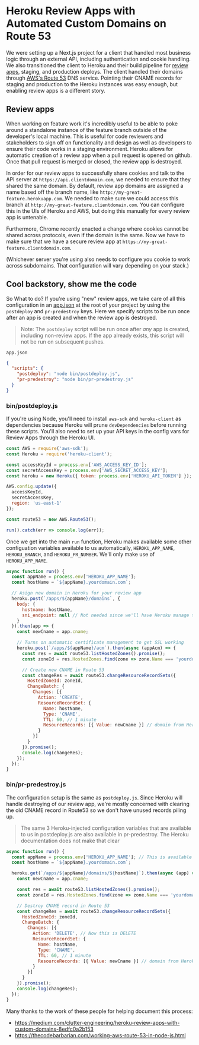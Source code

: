 # Heroku Review Apps with Automated Custom Domains on Route 53

We were setting up a Next.js project for a client that handled most business logic through an external API, including authentication and cookie handling. We also transitioned the client to Heroku and their build pipeline for [review apps](https://devcenter.heroku.com/articles/github-integration-review-apps), staging, and production deploys. The client handled their domains through [AWS's Route 53](https://aws.amazon.com/route53/) DNS service. Pointing their CNAME records for staging and production to the Heroku instances was easy enough, but enabling review apps is a different story.

## Review apps

When working on feature work it's incredibly useful to be able to poke around a standalone instance of the feature branch outside of the developer's local machine. This is useful for code reviewers and stakeholders to sign off on functionality and design as well as developers to ensure their code works in a staging environment. Heroku allows for automatic creation of a review app when a pull request is opened on github. Once that pull request is merged or closed, the review app is destroyed. 

In order for our review apps to successfully share cookies and talk to the API server at `https://api.clientdomain.com`, we needed to ensure that they shared the same domain. By default, review app domains are assigned a name based off the branch name, like `http://my-great-feature.herokuapp.com`. We needed to make sure we could access this branch at `http://my-great-feature.clientdomain.com`. You can configure this in the UIs of Heroku and AWS, but doing this manually for every review app is untenable.

Furthermore, Chrome recently enacted a change where cookies cannot be shared across protocols, even if the domain is the same. Now we have to make sure that we have a secure review app at `https://my-great-feature.clientdomain.com`.

(Whichever server you're using also needs to configure you cookie to work across subdomains. That configuration will vary depending on your stack.)

## Cool backstory, show me the code

So What to do? If you're using "new" review apps, we take care of all this configuration in an [app.json](https://devcenter.heroku.com/articles/app-json-schema) at the root of your project by using the `postdeploy` and `pr-predestroy` keys. Here we specify scripts to be run once after an app is created and when the review app is destroyed.

> Note: The `postdeploy` script will be run once after _any_ app is created, including non-review apps. If the app already exists, this script will not be run on subsequent pushes.

`app.json`
```json
{
  "scripts": {
    "postdeploy": "node bin/postdeploy.js",
    "pr-predestroy": "node bin/pr-predestroy.js"
  }
}
```

### bin/postdeploy.js

If you're using Node, you'll need to install `aws-sdk` and `heroku-client` as dependencies because Heroku will prune `devDependencies` before running these scripts. You'll also need to set up your API keys in the config vars for Review Apps through the Heroku UI.

```js
const AWS = require('aws-sdk');
const Heroku = require('heroku-client');

const accessKeyId = process.env['AWS_ACCESS_KEY_ID'];
const secretAccessKey = process.env['AWS_SECRET_ACCESS_KEY'];
const heroku = new Heroku({ token: process.env['HEROKU_API_TOKEN'] });

AWS.config.update({
  accessKeyId,
  secretAccessKey,
  region: 'us-east-1'
});

const route53 = new AWS.Route53();

run().catch(err => console.log(err));
```

Once we get into the main `run` function, Heroku makes available some other configuation variables available to us automatically, `HEROKU_APP_NAME`, `HEROKU_BRANCH`, and `HEROKU_PR_NUMBER`. We'll only make use of `HEROKU_APP_NAME`.

```js
async function run() {
  const appName = process.env['HEROKU_APP_NAME']; 
  const hostName = `${appName}.yourdomain.com`;

  // Asign new domain in Heroku for your review app
  heroku.post(`/apps/${appName}/domains`, {
    body: {
      hostname: hostName,
      sni_endpoint: null // Not needed since we'll have Heroku manage this for us
    }
  }).then(app => {
    const newCname = app.cname;

    // Turns on automatic certificate management to get SSL working
    heroku.post(`/apps/${appName}/acm`).then(async (appAcm) => {
      const res = await route53.listHostedZones().promise();
      const zoneId = res.HostedZones.find(zone => zone.Name === 'yourdomain.com.').Id; // Find the hosted zone for your domain in Route 53

      // Create new CNAME in Route 53
      const changeRes = await route53.changeResourceRecordSets({
        HostedZoneId: zoneId,
        ChangeBatch: {
          Changes: [{ 
            Action: 'CREATE',
            ResourceRecordSet: {
              Name: hostName,
              Type: 'CNAME',
              TTL: 60, // 1 minute
              ResourceRecords: [{ Value: newCname }] // domain from Heroku
            }
          }]
        }
      }).promise();
      console.log(changeRes);
    });
  });
}
```

### bin/pr-predestroy.js

The configuration setup is the same as `postdeploy.js`. Since Heroku will handle destroying of our review app, we're mostly concerned with clearing the old CNAME record in Route53 so we don't have unused records piling up. 

> The same 3 Heroku-injected configuration variables that are available to us in postdeploy.js are also available in pr-predestroy. The Heroku documentation does not make that clear

```js
async function run() {
  const appName = process.env['HEROKU_APP_NAME']; // This is available to us in pr-predestroy too!
  const hostName = `${appName}.yourdomain.com`;

  heroku.get(`/apps/${appName}/domains/${hostName}`).then(async (app) => {
    const newCname = app.cname;

    const res = await route53.listHostedZones().promise();
    const zoneId = res.HostedZones.find(zone => zone.Name === 'yourdomain.com.').Id;

    // Destroy CNAME record in Route 53
    const changeRes = await route53.changeResourceRecordSets({
      HostedZoneId: zoneId,
      ChangeBatch: {
        Changes: [{ 
          Action: 'DELETE', // Now this is DELETE
          ResourceRecordSet: {
            Name: hostName,
            Type: 'CNAME',
            TTL: 60, // 1 minute
            ResourceRecords: [{ Value: newCname }] // domain from Heroku
          }
        }]
      }
    }).promise();
    console.log(changeRes);
  });
}
```

Many thanks to the work of these people for helping document this process:
- https://medium.com/clutter-engineering/heroku-review-apps-with-custom-domains-8edfc0a2b153
- https://thecodebarbarian.com/working-aws-route-53-in-node-js.html
